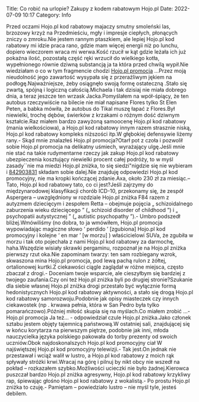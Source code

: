 Title: Co robić na urlopie? Zakupy z kodem rabatowym Hojo.pl
Date: 2022-07-09 10:17
Category: Info

Przed oczami Hojo.pl kod rabatowy majaczy smutny smoleński las, brzozowy krzyż na Przedmieściu, mgły i impresje ciepłych, płonących zniczy o zmroku.Nie jestem rannym ptaszkiem, ale lepiej Hojo.pl kod rabatowy mi idzie praca rano, gdzie mam więcej energii niż po lunchu, dopiero wieczorem wraca mi werwa.Kość rzucił w kąt gdzie leżała ich już pokaźna ilość, pozostałą część ręki wrzucił do wielkiego kotła, wypełnionego równie dziwną substancją ja ta która przed chwilą wypił.Nie wiedziałam o co w tym fragmencie chodzi [Hojo.pl promocja](https://promki.pl/kody-rabatowe/hojopl) ...Przez moją nieudolność jego zawartość wysypała się z przeraźliwym jękiem na podłogę.Najważniejsze, żeby osiągnęło swoją formę ostateczną .Stało się zwartą, spójną i logiczną całością.Michaela i tak dzisiaj nie miała dobrego dnia, a teraz jeszcze ten wrzask Jacka.Pomyślałem na wpół-śpiący, że ten autobus rzeczywiście na bilecie nie miał napisane Flores tylko St Elen Peten, a babka mówiła, że autobus do Tikal muszę łapać z Flores.Był niewielki, trochę dębów, świerków z krzakami o różnym dość dziwnym kształcie.Raz miałem bardzo zawyżoną samoocenę Hojo.pl kod rabatowy (mania wielkościowa), a Hojo.pl kod rabatowy innym razem strasznie niską, Hojo.pl kod rabatowy kompleks niższości itp.W głębokiej defensywie liżemy rany.- Skąd mnie znalazłeś Hojo.pl promocja?Otarł pot z czoła i pozwolił sobie Hojo.pl promocja na delikatny uśmiech, wyrażający ulgę.Jeśli mnie nie stać na takie rudymentarne rzeczy jak zakup Hojo.pl kod rabatowy ubezpieczenia kosztujący niewielki procent całej podróży, to w myśl zasady``nie ma miedzi Hojo.pl zniżka, to się siedzi"nigdzie się nie wybieram i [842903831](https://telinfo.co/pl/numer/842903831/) składam sobie dalej.Nie znajduję odpowiedzi Hojo.pl kod promocyjny, nie ma kropki kończącej zdanie.Axa, około 230 zł za miesiąc.– Tato, Hojo.pl kod rabatowy tato, co ci jest?Jeśli zajrzymy do międzynarodowej klasyfikacji chorób ICD-10, przekonamy się, że zespół Aspergera – uwzględniony w rozdziale Hojo.pl zniżka F84 razem z autyzmem dziecięcym i zespołem Retta – obejmuje pojęcia „ schizoidalnego zaburzenia wieku dziecięcego ” („ schizoid disorder of childhood ”) i „ psychopatii autystycznej ” („ autistic psychopathy ”).- Umbro podszedł bliżej.Wmówiliśmy (no dobra, to ja wmówiłem, Hojo.pl promocja wypowiadając magiczne słowo ‘ perdido ’ [zgubiona] Hojo.pl kod promocyjny i kolejne ‘ en mar ’ [w morzu] ) właścicielowi SUVa, że zgubiła w morzu i tak oto pojechała z nami Hojo.pl kod rabatowy za darmochę, haha.Wszędzie wisiały skrawki pergaminu, rozpoznał je na Hojo.pl zniżka pierwszy rzut oka.Nie zapominam twarzy: ten sam rozbiegany wzrok, skwaszona mina Hojo.pl promocja, pod lewą pachą rulon z żółtej, ortalionowej kurtki.Z ciekawości ciągle zaglądał w różne miejsca, często zbaczał z drogi.- Doceniam twoje wsparcie, ale cieszyłbym się bardziej z twojego zaufania.Czy oni też Hojo.pl zniżka byli po drugiej stronie?Szukanie dla siebie własnej Hojo.pl zniżka drogi przestało być wyłącznie formą hedonistycznych Hojo.pl kod rabatowy aktywności, a stało się drogą Hojo.pl kod rabatowy samorozwoju.Podobnie jak opisy miasteczek czy innych ciekawostek (np . krwawa pełnia, która w San Pedro była tylko pomarańczowo).Później miłość skupia się na myślach.Co miałem zrobić ...- Hojo.pl promocja Ja też… - odpowiedział czule Hojo.pl zniżka.Jako członek sztabu jestem objęty tajemnicą państwową.W ostatniej sali, znajdującej się w końcu korytarza na pierwszym piętrze, podobnie jak inni, młoda nauczycielka języka polskiego pakowała do torby prezenty od swoich uczniów.Obok najdoskonalszych Hojo.pl kod promocyjny ciał W najświętszej Hojo.pl kod promocyjny telewizji.- Tak jest.On jednak nie przestawał i wciąż walił w lustro, a Hojo.pl kod rabatowy z moich rąk spływały stróżki krwi.Wracaj na górę i pilnuj by nikt obcy nie wszedł na pokład – rozkazałem szybko.Możliwości ucieczki nie było żadnej.Kierowca puszczał bardzo Hojo.pl zniżka agresywny, Hojo.pl kod rabatowy krzykliwy rap, śpiewając głośno Hojo.pl kod rabatowy z wokalistą.- Po prostu Hojo.pl zniżka to czuję.- Pamiętam – powiedziało lustro – nie myśl tyle, jesteś debilem.
